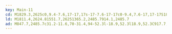 ```yaml
---
key: Main-11
cd: M1829.3,2625c0,9.4-7.6,17-17,17s-17-7.6-17-17c0-9.4,7.6-17,17-17S1829.3,2615.6,1829.3,2625L1829.3,2625z
ld: M1811.4,2624.81551.7,26251365.2,2485.7914.1,2485.7
ad: M847.7,2485.7c31.2-11.6,70-31.4,94-52.3l-18.9,52.3l18.9,52.3C917.7,2517,879,2497.3,847.7,2485.7z
---
```


